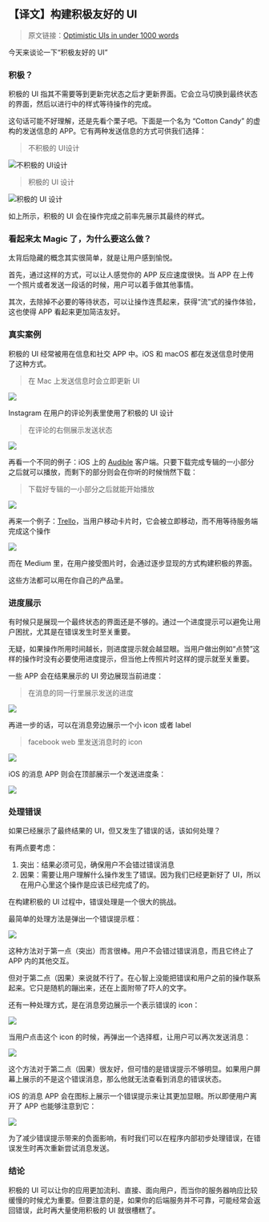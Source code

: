## 【译文】构建积极友好的 UI

> 原文链接：[Optimistic UIs in under 1000 words](https://uxplanet.org/optimistic-1000-34d9eefe4c05#.wj1y3e4nd)

今天来谈论一下“积极友好的 UI”

### 积极？

积极的 UI 指其不需要等到更新完状态之后才更新界面。它会立马切换到最终状态的界面，然后以进行中的样式等待操作的完成。

这句话可能不好理解，还是先看个栗子吧。下面是一个名为 “Cotton Candy” 的虚构的发送信息的 APP。它有两种发送信息的方式可供我们选择：

> 不积极的 UI设计

![不积极的 UI设计](https://github.com/ecmadao/Coding-Guide/blob/master/image/OptimisticUIs/1-N5tK8JB0MmRb04ONghE5mg.gif?raw=true)

> 积极的 UI 设计

![积极的 UI 设计](https://github.com/ecmadao/Coding-Guide/blob/master/image/OptimisticUIs/1-KE0p_NCjeeV0Sk9ZAIuE8g.gif?raw=true)

如上所示，积极的 UI 会在操作完成之前率先展示其最终的样式。

### 看起来太 Magic 了，为什么要这么做？

太背后隐藏的概念其实很简单，就是让用户感到愉悦。

首先，通过这样的方式，可以让人感觉你的 APP 反应速度很快。当 APP 在上传一个照片或者发送一段话的时候，用户可以着手做其他事情。

其次，去除掉不必要的等待状态，可以让操作连贯起来，获得“流”式的操作体验，这也使得 APP 看起来更加简洁友好。

### 真实案例

积极的 UI 经常被用在信息和社交 APP 中。iOS 和 macOS 都在发送信息时使用了这种方式。

> 在 Mac 上发送信息时会立即更新 UI

![](https://github.com/ecmadao/Coding-Guide/blob/master/image/OptimisticUIs/1-lGIBhHTPCUuFl8LkSi3Ikg.gif?raw=true)

Instagram 在用户的评论列表里使用了积极的 UI 设计

>在评论的右侧展示发送状态

![](https://github.com/ecmadao/Coding-Guide/blob/master/image/OptimisticUIs/1-GwXigyxILbWYKqcOnOiEdw.gif?raw=true)

再看一个不同的例子：iOS 上的 [Audible](http://audible.com/) 客户端。只要下载完成专辑的一小部分之后就可以播放，而剩下的部分则会在你听的时候悄然下载：

> 下载好专辑的一小部分之后就能开始播放

![](https://github.com/ecmadao/Coding-Guide/blob/master/image/OptimisticUIs/1-x6Av27i_C_Y939jDI1vS3Q.png?raw=true)

再来一个例子：[Trello](http://trello.com/)，当用户移动卡片时，它会被立即移动，而不用等待服务端完成这个操作

![](https://github.com/ecmadao/Coding-Guide/blob/master/image/OptimisticUIs/1-2sem8ziRkYSVenm5pk6cBw.gif?raw=true)

而在 Medium 里，在用户接受图片时，会通过逐步显现的方式构建积极的界面。

这些方法都可以用在你自己的产品里。

### 进度展示

有时候只是展现一个最终状态的界面还是不够的。通过一个进度提示可以避免让用户困扰，尤其是在错误发生时至关重要。

无疑，如果操作所用时间越长，则进度提示就会越显眼。当用户做出例如“点赞”这样的操作时没有必要使用进度提示，但当他上传照片时这样的提示就至关重要。

一些 APP 会在结果展示的 UI 旁边展现当前进度：

> 在消息的同一行里展示发送的进度

![](https://github.com/ecmadao/Coding-Guide/blob/master/image/OptimisticUIs/1-zOpNzRINts7Pzc_4wsO-dw.png?raw=true)

再进一步的话，可以在消息旁边展示一个小 icon 或者 label

>facebook web 里发送消息时的 icon

![](https://github.com/ecmadao/Coding-Guide/blob/master/image/OptimisticUIs/1-TwOEaDPTJnbJiPMRxlC8Vg.png?raw=true)

iOS 的消息 APP 则会在顶部展示一个发送进度条：

![](https://github.com/ecmadao/Coding-Guide/blob/master/image/OptimisticUIs/1-Vm7qBwrOO3JkTzSmhvNOyg.png?raw=true)

### 处理错误

如果已经展示了最终结果的 UI，但又发生了错误的话，该如何处理？

有两点要考虑：

1. 突出：结果必须可见，确保用户不会错过错误消息
2. 因果：需要让用户理解什么操作发生了错误。因为我们已经更新好了 UI，所以在用户心里这个操作是应该已经完成了的。

在构建积极的 UI 过程中，错误处理是一个很大的挑战。

最简单的处理方法是弹出一个错误提示框：

![](https://github.com/ecmadao/Coding-Guide/blob/master/image/OptimisticUIs/1-Yo4j_LieR_xB2O89_Zr6RQ.gif?raw=true)

这种方法对于第一点（突出）而言很棒。用户不会错过错误消息，而且它终止了 APP 内的其他交互。

但对于第二点（因果）来说就不行了。在心智上没能把错误和用户之前的操作联系起来。它只是随机的蹦出来，还在上面附带了吓人的文字。

还有一种处理方式，是在消息旁边展示一个表示错误的 icon：

![](https://github.com/ecmadao/Coding-Guide/blob/master/image/OptimisticUIs/1-zDdRaFaU2qVHGJFQXGbyHA.png?raw=true)

当用户点击这个 icon 的时候，再弹出一个选择框，让用户可以再次发送消息：

![](https://github.com/ecmadao/Coding-Guide/blob/master/image/OptimisticUIs/1-eArwlVHG4IDGQVEdoggb9A.png?raw=true)

这个方法对于第二点（因果）很友好，但可惜的是错误提示不够明显。如果用户屏幕上展示的不是这个错误消息，那么他就无法查看到消息的错误状态。

iOS 的消息 APP 会在图标上展示一个错误提示来让其更加显眼。所以即便用户离开了 APP 也能够注意到它：

![](https://github.com/ecmadao/Coding-Guide/blob/master/image/OptimisticUIs/1-fJNUyqeU5Ssju9J7AuWExg.png?raw=true)

为了减少错误提示带来的负面影响，有时我们可以在程序内部初步处理错误，在错误发生时再次重新尝试消息发送。

### 结论

积极的 UI 可以让你的应用更加流利、直接、面向用户，而当你的服务器响应比较缓慢的时候尤为重要。但要注意的是，如果你的后端服务并不可靠，可能经常会返回错误，此时再大量使用积极的 UI 就很槽糕了。